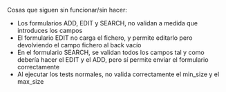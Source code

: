 Cosas que siguen sin funcionar/sin hacer: 
  - Los formularios ADD, EDIT y SEARCH, no validan a medida que introduces los campos
  - El formulario EDIT no carga el fichero, y permite editarlo pero devolviendo el campo fichero al back vacío
  - En el formulario SEARCH, se validan todos los campos tal y como debería hacer el EDIT y el ADD, pero sí permite enviar el formulario correctamente
  - Al ejecutar los tests normales, no valida correctamente el min_size y el max_size
